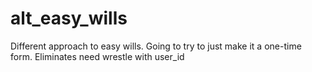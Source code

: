 # alt_easy_wills
Different approach to easy wills.  Going to try to just make it a one-time form.  Eliminates need wrestle with user_id
